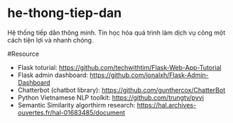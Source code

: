 # he-thong-tiep-dan
Hệ thống tiếp dân thông minh. Tin học hóa quá trình làm dịch vụ công một cách tiện lợi và nhanh chóng.

#Resource
- Flask toturial: https://github.com/techwithtim/Flask-Web-App-Tutorial
- Flask admin dashboard: https://github.com/jonalxh/Flask-Admin-Dashboard
- Chatterbot (chatbot library): https://github.com/gunthercox/ChatterBot
- Python Vietnamese NLP toolkit: https://github.com/trungtv/pyvi
- Semantic Similarity algorthirm research: https://hal.archives-ouvertes.fr/hal-01683485/document
